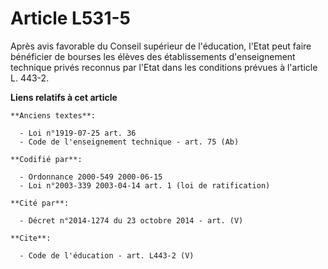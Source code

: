 # Article L531-5

Après avis favorable du Conseil supérieur de l'éducation, l'Etat peut faire bénéficier de bourses les élèves des
établissements d'enseignement technique privés reconnus par l'Etat dans les conditions prévues à l'article L. 443-2.

**Liens relatifs à cet article**

	**Anciens textes**:

	  - Loi n°1919-07-25 art. 36
	  - Code de l'enseignement technique - art. 75 (Ab)

	**Codifié par**:

	  - Ordonnance 2000-549 2000-06-15
	  - Loi n°2003-339 2003-04-14 art. 1 (loi de ratification)

	**Cité par**:

	  - Décret n°2014-1274 du 23 octobre 2014 - art. (V)

	**Cite**:

	  - Code de l'éducation - art. L443-2 (V)
